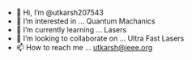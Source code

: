 - 👋 Hi, I’m @utkarsh207543
- 👀 I’m interested in ... Quantum Machanics
- 🌱 I’m currently learning ... Lasers
- 💞️ I’m looking to collaborate on ... Ultra Fast Lasers
- 📫 How to reach me ... utkarsh@ieee.org

<!---
utkarsh207543/utkarsh207543 is a ✨ special ✨ repository because its `README.md` (this file) appears on your GitHub profile.
You can click the Preview link to take a look at your changes.
--->
